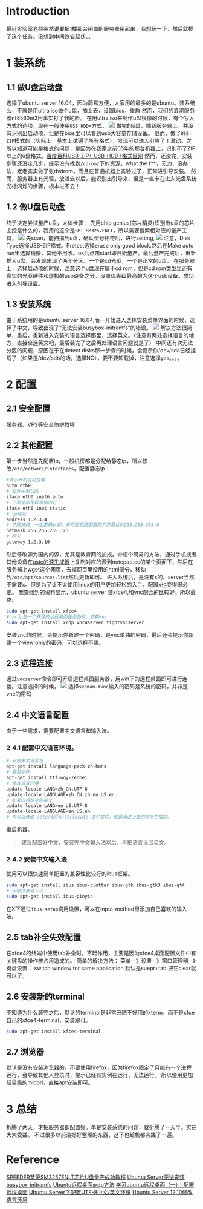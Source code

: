 # Introduction
最近实验室老师突然说要把1楼那台闲置的服务器用起来，我想玩一下，然后就揽了这个任务。没想到中间跌宕起伏。。
# 1 装系统
## 1.1 做U盘启动盘
选择了ubuntu server 16.04，因为简易方便，大家用的最多的是ubuntu。装系统么，不就是用ultra iso做个u盘，插上去，设置bios，重启
然而，我们的浪潮服务器nf8560m2用事实打了我的脸。
在用ultra iso来制作u盘镜像的时候，有个写入方式的选项，现在一般使用`USB HDD+`方式，
![](http://www.upantool.com/uploads/allimg/130119/1_130119191723_1.JPG)
做完的u盘，插到服务器上，并没有识别出启动项，但是在bios里可以看到usb大容量存储设备。
继而，做了`USB-ZIP`模式的（实际上，基本上试遍了所有格式），发现可以进入引导了！激动。之所以知道可能是格式的问题，是因为在我家之前05年的那台机器上，识别不了ZIP以上的u盘格式。[百度百科USB-ZIP+ USB-HDD+格式区别](http://baike.baidu.com/view/1783576.htm)
然而，还没完，安装步骤还没走几步，提示没有找到`/cdrom/`下的资源。what the f\*\*，无力，没办法，老老实实做了张dvdrom，而且在普通机器上实验过了，正常进引导安装。
然而，服务器上有光驱，放进去以后，能识别出引导来，但是一直卡在进入光盘系统光标闪烁的步骤，根本进不去！
## 1.2 做U盘启动盘
终于决定尝试量产u盘，大体步骤：
先用chip genius(芯片精灵)识别出u盘的芯片主控是什么的，我用的这个是`SMI SM3257ENLT`，所以需要搜索相对应的量产工具，
![](http://www.upantool.com/uploads/allimg/151201/2229505048-2.jpg)
先scan，能扫描到u盘，确认型号相符后，进行setting,
![](http://www.upantool.com/uploads/allimg/151201/2229502523-3.jpg)
注意，Disk Type选择USB-ZIP格式。Pretest选择erase only good block.然后在Make auto run里选择镜像，其他不用改。ok后点击start即开始量产。最后量产完成后，重新插入u盘，会发现出现了两个分区。一个是cd光驱，一个是正常的u盘。
在服务器上，选择启动项的时候，注意这个u盘现在属于cd rom，但是cd rom类型里还有真实的光驱硬件和虚拟的usb设备之分，设置优先级最高的为这个usb设备。成功进入引导设置。
## 1.3 安装系统
由于系统用的是ubuntu server 16.04,而一开始进入选择安装菜单界面的时候，选择了中文，导致出现了“无法安装busybox-initramfs”的错误。
![](http://54yh.cc/wp-content/uploads/2015/12/ubuntu_error_2.png)
解决方法很简单，重启，重新进入安装的语言选择那里，选择英文。（注意有两处选择语言的地方，直接全选英文吧，最后装完了之后再处理语言问题就是了）
中间还有次无法分区的问题，原因在于在detect disks那一步骤的时候，会提示你/dev/sda已经挂载了（如果是/dev/sdb的话，选择NO），要不要卸载掉，注意选择yes。。。。
# 2 配置
## 2.1 安全配置
[服务器、VPS等安全防护教程]( http://www.findspace.name/easycoding/1714)
## 2.2 其他配置
第一步当然是先配置ip，一般机房都是分配给静态ip，所以修改`/etc/network/interfaces`，配置静态ip：
```bash
#表示开机自动挂载
auto eth0
# 文件中默认的
iface eth0 inet6 auto
# 下面全部是新添加的行
iface eth0 inet static
# ip地址
address 1.2.3.4
# 子网掩码，一定要确认好，有可能机房配置的并非默认的255.255.255.0
netmask 255.255.255.123
# 网关
gateway 1.2.3.10
```
然后修改源为国内的源，尤其是教育网的加成。介绍个简易的方法，通过手机或者其他设备在[ustc的源生成器](https://mirrors.ustc.edu.cn/repogen/)上复制对应的源到notepad.cc的某个页面下，然后在服务器上wget这个网页，去掉网页里没用的html部分，移动到`/etc/apt/sources.list`然后更新即可。
进入系统后，是没有x的。server当然不需要x。但是为了让不太使用linux的用户更加轻松的入手，配置x也变得很必要。
我查阅到的资料显示，ubuntu server 装xfce4,和vnc配合的比较好。所以最终:
```bash
sudo apt-get install xfce4
# xrdp是一个开源的远程桌面服务协议。依赖vnc
sudo apt-get install xrdp vnc4server tightvncserver
```
安装vnc的时候，会提示你新建一个密码，是vnc单独的密码，最后还会提示你新建一个view only的密码，可以选择不建。
## 2.3 远程连接
通过`vncserver`命令即可开启远程桌面服务器，用win下的远程桌面即可进行连接。注意选择的时候，
![](http://www.ilanni.com/wp-content/uploads/2015/05/clip_image0081.png)
选择`sesman-Xvnc`输入的密码是系统的密码，并非是vnc的密码
## 2.4 中文语言配置
由于一些需求，需要配置中文语言和输入法。
### 2.4.1 配置中文语言环境。
```bash
# 安装中文语言包
apt-get install language-pack-zh-hans
# 安装字体
apt-get install ttf-wqy-zenhei
# 修改语言环境
update-locale LANG=zh_CN.UTF-8
update-locale LANGUAGE=zh_CN:zh:en_US:en
# 如果以后想变回英文
update-locale LANG=en_US.UTF-8
update-locale LANGUAGE=en_US.en
# 也可以修改 /etc/default/locale 这个文件。就是通过上面的命令生成的。
```
重启机器。
>建议配置好中文，安装完中文输入法以后，再把语言设回英文。

### 2.4.2 安装中文输入法
使用可以很快速简单配置的兼容性比较好的ibus框架。
```bash
sudo apt-get install ibus ibus-clutter ibus-gtk ibus-gtk3 ibus-qt4 
# 安装拼音输入法
sudo apt-get install ibus-pinyin
```
在X下通过`ibus-setup`调用设置，可以在input-method里添加自己喜欢的输入法。

## 2.5 tab补全失效配置
在xfce4的终端中使用tab补全时，不起作用，主要是因为xfce4桌面配置文件中有关键盘的操作被占用造成的。
简单的解决方法：
菜单--》设置--》窗口管理器--》键盘设置：
switch window for same application 默认是suepr+tab,把它clear就可以了。

## 2.6 安装新的terminal
不知道为什么装完之后，默认的terminal是非常丑陋不好用的xterm，而不是xfce自己的xfce4-terminal，安装即可。
```bash
sudo apt-get install xfce4-terminal
```
## 2.7 浏览器
默认是没有安装浏览器的，不要使用firefox，因为firefox限定了只能有一个进程运行，会导致其他人登录时，提示已经有实例在运行，无法运行。
所以使用更加轻量级的midori，直接apt安装即可。
# 3 总结
折腾了两天，才把服务器都配置好。单是安装系统的问题，就折腾了一天半。实在大大受益。
不过很多以前没好好整理的东西，这下也趁机都实践了一遍。


# Reference
[SPEEDER慧荣SM3257ENLT芯片U盘量产成功教程](http://www.upantool.com/jiaocheng/liangchan/SMI/8051.html)
[Ubuntu Server无法安装busybox-initramfs](http://54yh.cc/724.html)
[Ubuntu远程桌面xrdp方法](http://www.cnblogs.com/kungfupanda/p/3328536.html)
[学习ubuntu远程桌面（一）：配置远程桌面](http://www.ilanni.com/?p=9596)
[Ubuntu Server下配置UTF-8中文/英文环境](http://greenzb.blog.51cto.com/745896/1211640)
[Ubuntu Server 12.10修改语言环境](http://codelife.me/blog/2012/12/04/change-default-locale-in-ubuntu-server-12-dot-10/)